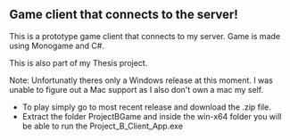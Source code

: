 ## Game client that connects to the server!

This is a prototype game client that connects to my server.
Game is made using Monogame and C#.

This is also part of my Thesis project.

Note: Unfortunatly theres only a Windows release at this moment. I was unable to figure out a Mac support as I also don't own a mac my self.
- To play simply go to most recent release and download the .zip file.
- Extract the folder ProjectBGame and inside the win-x64 folder you will be able to run the Project_B_Client_App.exe
